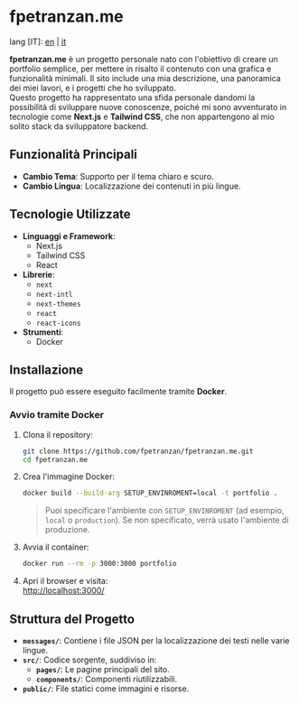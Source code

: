 # **fpetranzan.me**

lang [IT]: [en](https://github.com/fpetranzan/fpetranzan.me/blob/master/README.md) | [it](https://github.com/fpetranzan/fpetranzan.me/blob/master/README_it.md)

**fpetranzan.me** è un progetto personale nato con l'obiettivo di creare un portfolio semplice, per mettere in risalto il contenuto con una grafica e funzionalità minimali. Il sito include una mia descrizione, una panoramica dei miei lavori, e i progetti che ho sviluppato.  
Questo progetto ha rappresentato una sfida personale dandomi la possibilità di sviluppare nuove conoscenze, poiché mi sono avventurato in tecnologie come **Next.js** e **Tailwind CSS**, che non appartengono al mio solito stack da sviluppatore backend.

## **Funzionalità Principali**
- **Cambio Tema**: Supporto per il tema chiaro e scuro.
- **Cambio Lingua**: Localizzazione dei contenuti in più lingue.

## **Tecnologie Utilizzate**
- **Linguaggi e Framework**:
    - Next.js
    - Tailwind CSS
    - React
- **Librerie**:
    - `next`
    - `next-intl`
    - `next-themes`
    - `react`
    - `react-icons`
- **Strumenti**:
    - Docker

## **Installazione**
Il progetto può essere eseguito facilmente tramite **Docker**.

### **Avvio tramite Docker**
1. Clona il repository:
   ```bash
   git clone https://github.com/fpetranzan/fpetranzan.me.git
   cd fpetranzan.me
   ```
2. Crea l'immagine Docker:
   ```bash
   docker build --build-arg SETUP_ENVINROMENT=local -t portfolio .
   ```
   > Puoi specificare l'ambiente con `SETUP_ENVINROMENT` (ad esempio, `local` o `production`). Se non specificato, verrà usato l'ambiente di produzione.
3. Avvia il container:
   ```bash
   docker run --rm -p 3000:3000 portfolio
   ```
4. Apri il browser e visita:  
   [http://localhost:3000/](http://localhost:3000/)

## **Struttura del Progetto**
- **`messages/`**: Contiene i file JSON per la localizzazione dei testi nelle varie lingue.
- **`src/`**: Codice sorgente, suddiviso in:
    - **`pages/`**: Le pagine principali del sito.
    - **`components/`**: Componenti riutilizzabili.
- **`public/`**: File statici come immagini e risorse.